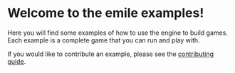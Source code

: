 # Welcome to the emile examples!

Here you will find some examples of how to use the engine to build games. Each example is a complete game that you can run and play with.

If you would like to contribute an example, please see the [contributing guide](/contributing).
